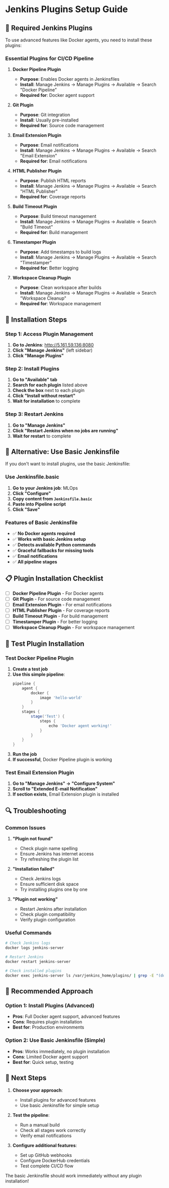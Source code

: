 # Jenkins Plugins Setup Guide

## 🔧 **Required Jenkins Plugins**

To use advanced features like Docker agents, you need to install these plugins:

### **Essential Plugins for CI/CD Pipeline**

1. **Docker Pipeline Plugin**
   - **Purpose**: Enables Docker agents in Jenkinsfiles
   - **Install**: Manage Jenkins → Manage Plugins → Available → Search "Docker Pipeline"
   - **Required for**: Docker agent support

2. **Git Plugin**
   - **Purpose**: Git integration
   - **Install**: Usually pre-installed
   - **Required for**: Source code management

3. **Email Extension Plugin**
   - **Purpose**: Email notifications
   - **Install**: Manage Jenkins → Manage Plugins → Available → Search "Email Extension"
   - **Required for**: Email notifications

4. **HTML Publisher Plugin**
   - **Purpose**: Publish HTML reports
   - **Install**: Manage Jenkins → Manage Plugins → Available → Search "HTML Publisher"
   - **Required for**: Coverage reports

5. **Build Timeout Plugin**
   - **Purpose**: Build timeout management
   - **Install**: Manage Jenkins → Manage Plugins → Available → Search "Build Timeout"
   - **Required for**: Build management

6. **Timestamper Plugin**
   - **Purpose**: Add timestamps to build logs
   - **Install**: Manage Jenkins → Manage Plugins → Available → Search "Timestamper"
   - **Required for**: Better logging

7. **Workspace Cleanup Plugin**
   - **Purpose**: Clean workspace after builds
   - **Install**: Manage Jenkins → Manage Plugins → Available → Search "Workspace Cleanup"
   - **Required for**: Workspace management

## 🚀 **Installation Steps**

### **Step 1: Access Plugin Management**
1. **Go to Jenkins**: http://5.161.59.136:8080
2. **Click "Manage Jenkins"** (left sidebar)
3. **Click "Manage Plugins"**

### **Step 2: Install Plugins**
1. **Go to "Available" tab**
2. **Search for each plugin** listed above
3. **Check the box** next to each plugin
4. **Click "Install without restart"**
5. **Wait for installation** to complete

### **Step 3: Restart Jenkins**
1. **Go to "Manage Jenkins"**
2. **Click "Restart Jenkins when no jobs are running"**
3. **Wait for restart** to complete

## 🔧 **Alternative: Use Basic Jenkinsfile**

If you don't want to install plugins, use the basic Jenkinsfile:

### **Use Jenkinsfile.basic**
1. **Go to your Jenkins job**: MLOps
2. **Click "Configure"**
3. **Copy content from `Jenkinsfile.basic`**
4. **Paste into Pipeline script**
5. **Click "Save"**

### **Features of Basic Jenkinsfile**
- ✅ **No Docker agents required**
- ✅ **Works with basic Jenkins setup**
- ✅ **Detects available Python commands**
- ✅ **Graceful fallbacks for missing tools**
- ✅ **Email notifications**
- ✅ **All pipeline stages**

## 📋 **Plugin Installation Checklist**

- [ ] **Docker Pipeline Plugin** - For Docker agents
- [ ] **Git Plugin** - For source code management
- [ ] **Email Extension Plugin** - For email notifications
- [ ] **HTML Publisher Plugin** - For coverage reports
- [ ] **Build Timeout Plugin** - For build management
- [ ] **Timestamper Plugin** - For better logging
- [ ] **Workspace Cleanup Plugin** - For workspace management

## 🧪 **Test Plugin Installation**

### **Test Docker Pipeline Plugin**
1. **Create a test job**
2. **Use this simple pipeline**:
   ```groovy
   pipeline {
       agent {
           docker {
               image 'hello-world'
           }
       }
       stages {
           stage('Test') {
               steps {
                   echo 'Docker agent working!'
               }
           }
       }
   }
   ```
3. **Run the job**
4. **If successful**, Docker Pipeline plugin is working

### **Test Email Extension Plugin**
1. **Go to "Manage Jenkins" → "Configure System"**
2. **Scroll to "Extended E-mail Notification"**
3. **If section exists**, Email Extension plugin is installed

## 🔍 **Troubleshooting**

### **Common Issues**

1. **"Plugin not found"**
   - Check plugin name spelling
   - Ensure Jenkins has internet access
   - Try refreshing the plugin list

2. **"Installation failed"**
   - Check Jenkins logs
   - Ensure sufficient disk space
   - Try installing plugins one by one

3. **"Plugin not working"**
   - Restart Jenkins after installation
   - Check plugin compatibility
   - Verify plugin configuration

### **Useful Commands**

```bash
# Check Jenkins logs
docker logs jenkins-server

# Restart Jenkins
docker restart jenkins-server

# Check installed plugins
docker exec jenkins-server ls /var/jenkins_home/plugins/ | grep -E "(docker|git|email|html)"
```

## 🎯 **Recommended Approach**

### **Option 1: Install Plugins (Advanced)**
- **Pros**: Full Docker agent support, advanced features
- **Cons**: Requires plugin installation
- **Best for**: Production environments

### **Option 2: Use Basic Jenkinsfile (Simple)**
- **Pros**: Works immediately, no plugin installation
- **Cons**: Limited Docker agent support
- **Best for**: Quick setup, testing

## 🚀 **Next Steps**

1. **Choose your approach**:
   - Install plugins for advanced features
   - Use basic Jenkinsfile for simple setup

2. **Test the pipeline**:
   - Run a manual build
   - Check all stages work correctly
   - Verify email notifications

3. **Configure additional features**:
   - Set up GitHub webhooks
   - Configure DockerHub credentials
   - Test complete CI/CD flow

The basic Jenkinsfile should work immediately without any plugin installation!
